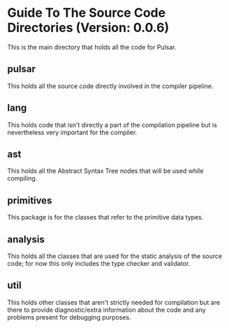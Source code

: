 # Guide To The Source Code Directories (Version: 0.0.6)

This is the main directory that holds all the code for Pulsar.

## pulsar
This holds all the source code directly involved in the compiler pipeline.

## lang
This holds code that isn't directly a part of the compilation pipeline but is nevertheless very important for the compiler.

## ast
This holds all the Abstract Syntax Tree nodes that will be used while compiling.

## primitives
This package is for the classes that refer to the primitive data types.

## analysis
This holds all the classes that are used for the static analysis of the source code; for now this only includes the type checker and validator.

## util
This holds other classes that aren't strictly needed for compilation but are there to provide diagnostic/extra information about the code and any problems present for debugging purposes.
